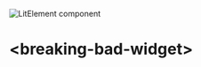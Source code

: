![LitElement component](https://img.shields.io/badge/litElement-component-blue.svg)

# \<breaking-bad-widget>
